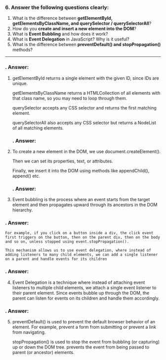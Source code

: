 
### 6. Answer the following questions clearly:

1. What is the difference between **getElementById, getElementsByClassName, and querySelector / querySelectorAll**?
2. How do you **create and insert a new element into the DOM**?
3. What is **Event Bubbling** and how does it work?
4. What is **Event Delegation** in JavaScript? Why is it useful?
5. What is the difference between **preventDefault() and stopPropagation()** methods?

---


### . Answer:

1. getElementById returns a single element with the given ID, since IDs are unique.

   getElementsByClassName returns a HTMLCollection of all elements with that class name, so you may need to loop through them.

    querySelector accepts any CSS selector and returns the first matching element.

    querySelectorAll also accepts any CSS selector but returns a NodeList of all matching elements.

    ### . Answer:

2. To create a new element in the DOM, we use document.createElement().

    Then we can set its properties, text, or attributes.

    Finally, we insert it into the DOM using methods like appendChild(), append() etc.

    ### . Answer:

3. Event bubbling is the process where an event starts from the target element and then propagates upward through its ancestors in the DOM hierarchy.

### . Answer:

    For example, if you click on a button inside a div, the click event first triggers on the button, then on the parent div, then on the body and so on, unless stopped using event.stopPropagation().

    This mechanism allows us to use event delegation, where instead of adding listeners to many child elements, we can add a single listener on a parent and handle events for its children


### . Answer:

4. Event Delegation is a technique where instead of attaching event listeners to multiple child elements, we attach a single event listener to their parent element.
  Since events bubble up through the DOM, the parent can listen for events on its children and handle them accordingly.

### . Answer:

5. preventDefault() is used to prevent the default browser behavior of an element.
  For example, prevent a form from submitting or prevent a link from navigating.

    stopPropagation() is used to stop the event from bubbling (or capturing) up or down the DOM tree.
     prevents the event from being passed to parent (or ancestor) elements.


